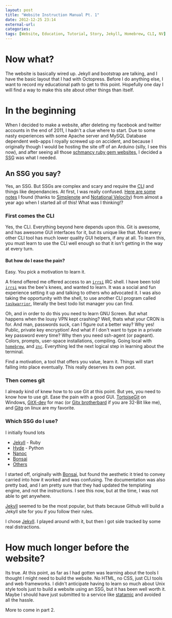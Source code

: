 ```yaml
---
layout: post
title: "Website Instruction Manual Pt. 1"
date: 2012-12-25 23:14
external-url: 
categories: 
tags: [Website, Education, Tutorial, Story, Jekyll, Homebrew, CLI, NV]
---
```


# Now what?
The website is basically wired up.  Jekyll and bootstrap are talking, and I have the basic layout that I had with Octopress.  Before I do anything else, I want to record my educational path to get to this point.  Hopefully one day I will find a way to make this site about other things than itself. 

# In the beginning

When I decided to make a website, after deleting my facebook and twitter accounts in the end of 2011, I hadn't a clue where to start.  Due to some nasty experiences with some Apache server and MySQL Database dependent web-apps I royally screwed up on accident, and because I originally though I would be hosting the site off of an Arduino (silly, I see this now), and after seeing all those [schmancy ruby gem websites](https://pinboard.in/u:bcomnes/t:ruby/), I decided a <abbr title="static site generator">SSG</abbr> was what I needed.  


## An SSG you say? 

Yes, an SSG.  But SSGs are complex and scary and require the <abbr title="Command Line Interface">CLI</abbr> and things like dependancies.  At first, I was really confused.  [Here are some notes](https://gist.github.com/4378960) I found (thanks to [Simplenote](https://simple-note.appspot.com/) and [Notational Velocity](http://notational.net/)) from almost a year ago when I started all of this!  What was I thinking!?


### First comes the CLI

Yes, the CLI.  Everything beyond here depends upon this.  Git is awesome, and has awesome GUI interfaces for it, but its unique like that.  Most every other CLI tool has much lower quality GUI helpers, if any at all.  To learn this, you must learn to use the CLI well enough so that it isn't getting in the way at every turn.

#### But how do I ease the pain?

Easy.  You pick a motivation to learn it.  

A friend offered me offered access to an [`irrsi`](http://www.irssi.org/) IRC shell.  I have been told [`irrsi`](http://www.irssi.org/) was the bee's knees, and wanted to learn.  It was a social and fun experience setting it up and talking to others who advocated it.  I was also taking the opportunity with the shell, to use another CLI program called [`taskwarrior`](http://taskwarrior.org/projects/show/taskwarrior), literally the best todo list manager you can find.  

Oh, and in order to do this you need to learn GNU Screen.  But what happens when the lousy VPN kept crashing?  Well, thats what your CRON is for.  And man, passwords suck, can I figure out a better way?  Why yes!  Public, private key encryption!  And what if I don't want to type in a private key password every time?  Why then you need ssh-agent (or pageant). Colors, prompts, user-space installations, compiling.  Going local with [`homebrew`](http://mxcl.github.com/homebrew/), and [`znc`](http://wiki.znc.in/ZNC).  Everything led the next logical step in learning about the terminal.  

Find a motivation, a tool that offers you value, learn it.  Things will start falling into place eventually.  This really deserves its own post.

### Then comes git

I already kind of knew how to to use Git at this point.  But yes, you need to know how to use git.  Ease the pain with a good GUI.  [TortoiseGit](http://code.google.com/p/tortoisegit/) on Windows, [GitX-dev](http://rowanj.github.com/gitx/) for mac (or [Gitx brotherbard](http://brotherbard.com/blog/2010/03/experimental-gitx-fork/) if you are 32-Bit like me), and [Gitg](https://github.com/jessevdk/gitg) on linux are my favorite.

### Which SSG do I use?

I initially found lots

*   [Jekyll](http://jekyllrb.com/) - Ruby
*   [Hyde](http://ringce.com/hyde) - Python
*   [Nanoc](http://nanoc.stoneship.org/)
*   [Bonsai](http://tinytree.info/)
*   [Others](https://pinboard.in/search/?query=SSG&mine=Search+Mine)

I started off, originally with [Bonsai](http://tinytree.info/), but found the aesthetic it tried to convey carried into how it worked and was confusing.  The documentation was also pretty bad, and I am pretty sure that they had updated the templating engine, and not the instructions.  I see this now, but at the time, I was not able to get anywhere.


[Jekyll](https://github.com/mojombo/jekyll) seemed to be the most popular, but thats because Github will build a Jekyll site for you if you follow their rules.  

I chose [Jekyll](https://github.com/mojombo/jekyll).  I played around with it, but then I got side tracked by some real distractions.

# How much longer before the website?

Its true.  At this point, as far as I had gotten was learning about the tools I thought I might need to build the website.  No HTML, no CSS, just CLI tools and web frameworks.  I didn't anticipate having to learn so much about Unix style tools just to build a website using an SSG, but it has been well worth it.  Maybe I should have just submitted to a service like [statamic](http://statamic.com/) and avoided all the hassle.  

More to come in part 2. 